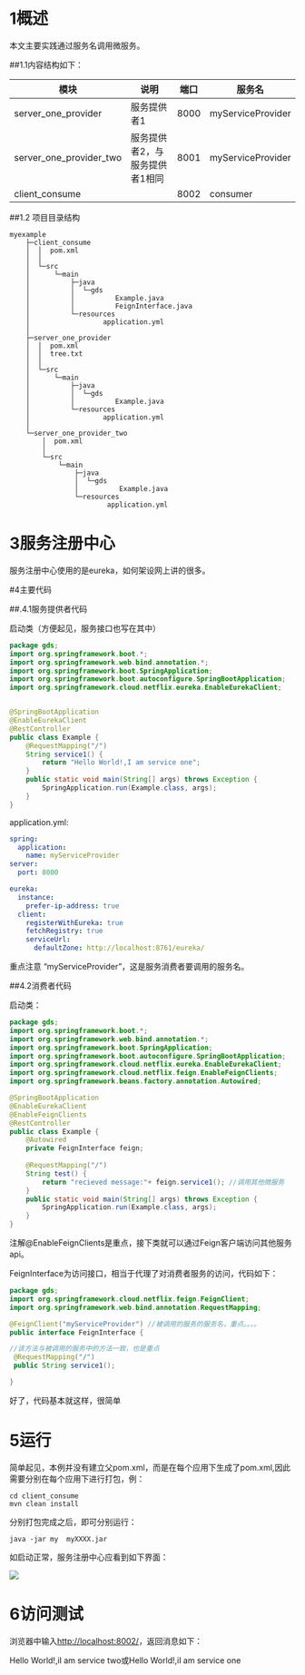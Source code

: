# 1概述

本文主要实践通过服务名调用微服务。

##1.1内容结构如下：

| 模块                    | 说明                           | 端口 | 服务名            |
| ----------------------- | ------------------------------ | ---- | ----------------- |
| server_one_provider     | 服务提供者1                    | 8000 | myServiceProvider |
| server_one_provider_two | 服务提供者2，与服务提供者1相同 | 8001 | myServiceProvider |
| client_consume          |                                | 8002 | consumer          |

##1.2 项目目录结构

```
myexample  
    ├─client_consume
    │  │  pom.xml
    │  │  
    │  └─src
    │      └─main
    │          ├─java
    │          │  └─gds
    │          │          Example.java
    │          │          FeignInterface.java  
    │          └─resources
    │                  application.yml
    │                  
    ├─server_one_provider
    │  │  pom.xml
    │  │  tree.txt
    │  │  
    │  └─src
    │      └─main
    │          ├─java
    │          │  └─gds
    │          │          Example.java
    │          └─resources
    │                  application.yml
    │                  
    └─server_one_provider_two
        │  pom.xml
        │  
        └─src
            └─main
                ├─java
                │  └─gds
                │          Example.java 
                └─resources
                        application.yml
```

# 3服务注册中心

服务注册中心使用的是eureka，如何架设网上讲的很多。

#4主要代码

##.4.1服务提供者代码

启动类（方便起见，服务接口也写在其中）

```java
package gds;
import org.springframework.boot.*;
import org.springframework.web.bind.annotation.*;
import org.springframework.boot.SpringApplication;
import org.springframework.boot.autoconfigure.SpringBootApplication;
import org.springframework.cloud.netflix.eureka.EnableEurekaClient;


@SpringBootApplication
@EnableEurekaClient
@RestController
public class Example {
    @RequestMapping("/")
    String service1() {
        return "Hello World!,I am service one";
    }
    public static void main(String[] args) throws Exception {
        SpringApplication.run(Example.class, args);
    }
}
```

application.yml:

```yaml
spring:
  application:
    name: myServiceProvider
server:
  port: 8000

eureka:
  instance:
    prefer-ip-address: true
  client:
    registerWithEureka: true                           
    fetchRegistry: true                                
    serviceUrl:                                        
      defaultZone: http://localhost:8761/eureka/
```

重点注意 “myServiceProvider”，这是服务消费者要调用的服务名。

##4.2消费者代码

启动类：

```java
package gds;
import org.springframework.boot.*;
import org.springframework.web.bind.annotation.*;
import org.springframework.boot.SpringApplication;
import org.springframework.boot.autoconfigure.SpringBootApplication;
import org.springframework.cloud.netflix.eureka.EnableEurekaClient;
import org.springframework.cloud.netflix.feign.EnableFeignClients;
import org.springframework.beans.factory.annotation.Autowired;

@SpringBootApplication
@EnableEurekaClient
@EnableFeignClients
@RestController
public class Example {
    @Autowired
    private FeignInterface feign;
    
    @RequestMapping("/")
    String test() {
        return "recieved message:"+ feign.service1(); //调用其他微服务
    }
    public static void main(String[] args) throws Exception {
        SpringApplication.run(Example.class, args);
    }
}
```

注解@EnableFeignClients是重点，接下类就可以通过Feign客户端访问其他服务api。

FeignInterface为访问接口，相当于代理了对消费者服务的访问，代码如下：

```java
package gds;
import org.springframework.cloud.netflix.feign.FeignClient;
import org.springframework.web.bind.annotation.RequestMapping;

@FeignClient("myServiceProvider") //被调用的服务的服务名，重点。。。。
public interface FeignInterface {

//该方法与被调用的服务中的方法一致，也是重点
 @RequestMapping("/")
 public String service1();

}

```

好了，代码基本就这样，很简单

# 5运行

简单起见，本例并没有建立父pom.xml，而是在每个应用下生成了pom.xml,因此需要分别在每个应用下进行打包，例：

```
cd client_consume
mvn clean install
```

分别打包完成之后，即可分别运行：

```
java -jar my  myXXXX.jar
```

如启动正常，服务注册中心应看到如下界面：

![](C:\Users\zhangyp\Desktop\军信通Q0lz63ccHp.png)

# 6访问测试

浏览器中输入<http://localhost:8002/>，返回消息如下：

Hello World!,iI am service two或Hello World!,iI am service one

